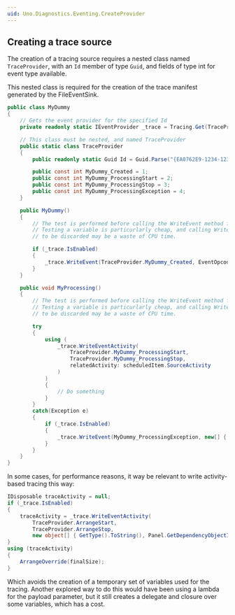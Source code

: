 ```yaml
---
uid: Uno.Diagnostics.Eventing.CreateProvider
---
```


## Creating a trace source

The creation of a tracing source requires a nested class named `TraceProvider`, with an `Id` member of type `Guid`, and fields of type int for event type available.

This nested class is required for the creation of the trace manifest generated by the FileEventSink.

```csharp
public class MyDummy
{
    // Gets the event provider for the specified Id
    private readonly static IEventProvider _trace = Tracing.Get(TraceProvider.Id);

    // This class must be nested, and named TraceProvider
    public static class TraceProvider
    {
        public readonly static Guid Id = Guid.Parse("{EA0762E9-1234-1234-XXXX-CC7ECF7BE85E}");

        public const int MyDummy_Created = 1;
        public const int MyDummy_ProcessingStart = 2;
        public const int MyDummy_ProcessingStop = 3;
        public const int MyDummy_ProcessingException = 4;
    }

    public MyDummy()
    {
        // The test is performed before calling the WriteEvent method for performance.
        // Testing a variable is particurlarly cheap, and calling WriteEvent with parameters
        // to be discarded may be a waste of CPU time.

        if (_trace.IsEnabled)
        {
            _trace.WriteEvent(TraceProvider.MyDummy_Created, EventOpcode.Send, new[] { GetType().ToString() });
        }
    }

    public void MyProcessing()
    {
        // The test is performed before calling the WriteEvent method for performance.
        // Testing a variable is particurlarly cheap, and calling WriteEvent with parameters
        // to be discarded may be a waste of CPU time.

        try
        {
            using (
                _trace.WriteEventActivity(
                    TraceProvider.MyDummy_ProcessingStart,
                    TraceProvider.MyDummy_ProcessingStop,
                    relatedActivity: scheduledItem.SourceActivity
                )
            )
            {
                // Do something
            }
        }
        catch(Exception e)
        {
            if (_trace.IsEnabled)
            {
                _trace.WriteEvent(MyDummy_ProcessingException, new[] { e.ToString() });
            }
        }
    }
}
```

In some cases, for performance reasons, it way be relevant to write activity-based tracing this way:

```csharp
IDisposable traceActivity = null;
if (_trace.IsEnabled)
{
    traceActivity = _trace.WriteEventActivity(
        TraceProvider.ArrangeStart,
        TraceProvider.ArrangeStop,
        new object[] { GetType().ToString(), Panel.GetDependencyObjectId() });
}
using (traceActivity)
{
    ArrangeOverride(finalSize);
}
```

Which avoids the creation of a temporary set of variables used for the tracing. Another explored way to do this would have been using a lambda for the payload parameter, but it still creates a delegate and closure over some variables, which has a cost.
